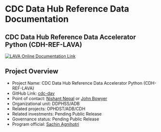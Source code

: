 # CDC Data Hub Reference Data Documentation

## CDC Data Hub Reference Data Accelerator Python (CDH-REF-LAVA)

[![LAVA Online Documentation Link](docs/_images/web/doc_hero_0.png)](https://sturdy-adventure-1wgqqnz.pages.github.io/)

## Project Overview

- Project Name: CDC Data Hub Reference Data Accelerator Python (CDH-REF-LAVA)
- GitHub Link: [cdc-dav](https://github.com/cdcent/cdh-ref)
- Point of contact: [Nishant Nepal](mailto:tyf7@cdc.gov) or [John Bowyer](mailto:zfi4@cdc.gov)
- Organizational unit: DDPHSS/ADB
- Related projects: OPHDST/ADB/CDH
- Related investments:  Pending Public Release
- Governance status: Pending Public Release
- Program official:  [Sachin Agnihotri](mailto:sax5@cdc.gov)
